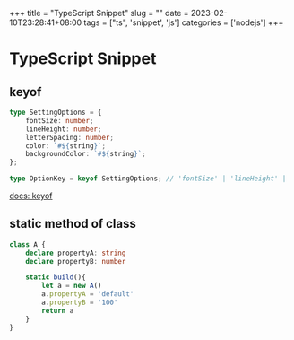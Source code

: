 +++
title = "TypeScript Snippet"
slug = ""
date = 2023-02-10T23:28:41+08:00
tags = ["ts", 'snippet', 'js']
categories = ['nodejs']
+++

# TypeScript Snippet

## keyof

```typescript
type SettingOptions = {
	fontSize: number;
	lineHeight: number;
	letterSpacing: number;
	color: `#${string}`;
	backgroundColor: `#${string}`;
};

type OptionKey = keyof SettingOptions; // 'fontSize' | 'lineHeight' | 'letterSpacing' ...
```

[docs: keyof](https://www.typescriptlang.org/docs/handbook/2/keyof-types.html)

## static method of class
```typescript
class A {
	declare propertyA: string
	declare propertyB: number

	static build(){
		let a = new A()
		a.propertyA = 'default'
		a.propertyB = '100'
		return a
	}
}
```
